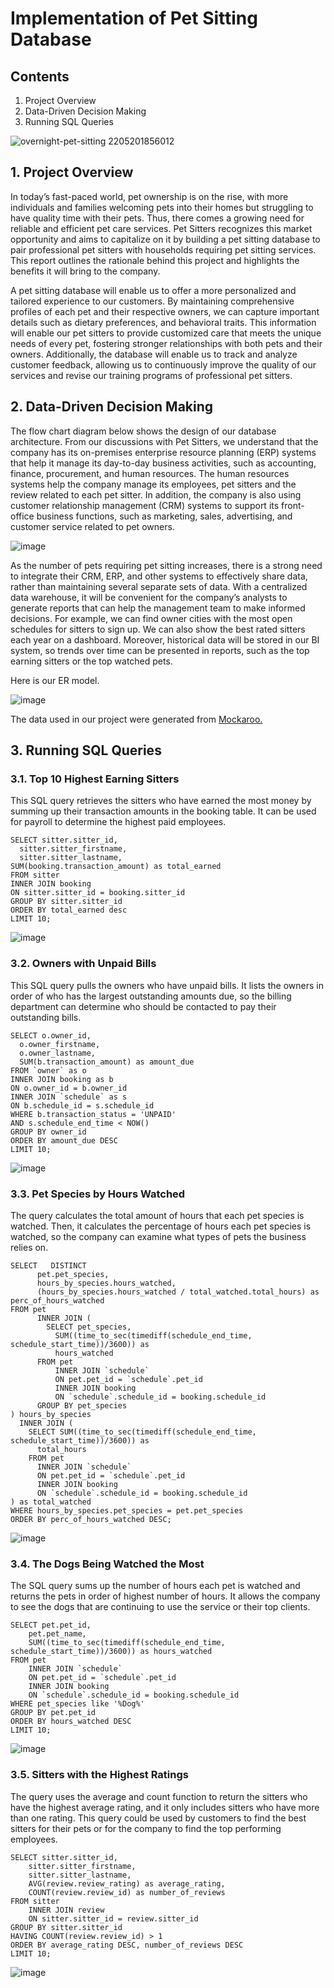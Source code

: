 # Implementation of Pet Sitting Database

## Contents

1. Project Overview
2. Data-Driven Decision Making
3. Running SQL Queries

![overnight-pet-sitting 2205201856012](https://github.com/user-attachments/assets/86aadcd1-0255-44f5-997f-6414fd619736)


## 1. Project Overview

In today’s fast-paced world, pet ownership is on the rise, with more individuals and families welcoming pets into their homes but struggling to have quality time with their pets. Thus, there comes a growing need for reliable and efficient pet care services. Pet Sitters recognizes this market opportunity and aims to capitalize on it by building a pet sitting database to pair professional pet sitters with households requiring pet sitting services. This report outlines the rationale behind this project and highlights the benefits it will bring to the company.

A pet sitting database will enable us to offer a more personalized and tailored experience to our customers. By maintaining comprehensive profiles of each pet and their respective owners, we can capture important details such as dietary preferences, and behavioral traits. This information will enable our pet sitters to provide customized care that meets the unique needs of every pet, fostering stronger relationships with both pets and their owners. Additionally, the database will enable us to track and analyze customer feedback, allowing us to continuously improve the quality of our services and revise our training programs of professional pet sitters.

## 2. Data-Driven Decision Making

The flow chart diagram below shows the design of our database architecture. From our discussions with Pet Sitters, we understand that the company has its on-premises enterprise resource planning (ERP) systems that help it manage its day-to-day business activities, such as accounting, finance, procurement, and human resources. The human resources systems help the company manage its employees, pet sitters and the review related to each pet sitter. In addition, the company is also using customer relationship management (CRM) systems to support its front-office business functions, such as marketing, sales, advertising, and customer service related to pet owners.

![image](https://github.com/user-attachments/assets/0b3e62cb-b035-4659-9f15-dd69680878ab)

As the number of pets requiring pet sitting increases, there is a strong need to integrate their CRM, ERP, and other systems to effectively share data, rather than maintaining several separate sets of data. With a centralized data warehouse, it will be convenient for the company’s analysts to generate reports that can help the management team to make informed decisions. For example, we can find owner cities with the most open schedules for sitters to sign up. We can also show the best rated sitters each year on a dashboard. Moreover, historical data will be stored in our BI system, so trends over time can be presented in reports, such as the top earning sitters or the top watched pets.

Here is our ER model.

![image](https://github.com/user-attachments/assets/2f908533-5c56-4271-931a-2029adb15fc3)

The data used in our project were generated from [Mockaroo.](https://www.mockaroo.com/) 

## 3. Running SQL Queries
### 3.1.  Top 10 Highest Earning Sitters

This SQL query retrieves the sitters who have earned the most money by summing up their transaction amounts in the booking table. It can be used for payroll to determine the highest paid employees.

```
SELECT sitter.sitter_id,
  sitter.sitter_firstname,
  sitter.sitter_lastname,
SUM(booking.transaction_amount) as total_earned
FROM sitter
INNER JOIN booking
ON sitter.sitter_id = booking.sitter_id
GROUP BY sitter.sitter_id
ORDER BY total_earned desc
LIMIT 10;
```
![image](https://github.com/user-attachments/assets/5fa8ae10-7ea3-4193-a823-3adefb5b4163)

### 3.2.  Owners with Unpaid Bills
This SQL query pulls the owners who have unpaid bills. It lists the owners in order of who has the largest outstanding amounts due, so the billing department can determine who should be contacted to pay their outstanding bills.

```
SELECT o.owner_id,
  o.owner_firstname,
  o.owner_lastname,
  SUM(b.transaction_amount) as amount_due
FROM `owner` as o
INNER JOIN booking as b
ON o.owner_id = b.owner_id
INNER JOIN `schedule` as s
ON b.schedule_id = s.schedule_id
WHERE b.transaction_status = 'UNPAID'
AND s.schedule_end_time < NOW()
GROUP BY owner_id
ORDER BY amount_due DESC
LIMIT 10;
```

![image](https://github.com/user-attachments/assets/1c650ce1-3698-4d0c-b50e-b5fe60c1306f)

### 3.3.  Pet Species by Hours Watched

The query calculates the total amount of hours that each pet species is watched. Then, it calculates the percentage of hours each pet species is watched, so the company can examine what types of pets the business relies on.

```
SELECT   DISTINCT
      pet.pet_species,
      hours_by_species.hours_watched,
      (hours_by_species.hours_watched / total_watched.total_hours) as perc_of_hours_watched
FROM pet
      INNER JOIN (
        SELECT pet_species,
          SUM((time_to_sec(timediff(schedule_end_time, schedule_start_time))/3600)) as
          hours_watched
      FROM pet
          INNER JOIN `schedule`
          ON pet.pet_id = `schedule`.pet_id
          INNER JOIN booking
          ON `schedule`.schedule_id = booking.schedule_id
      GROUP BY pet_species
) hours_by_species
  INNER JOIN (
    SELECT SUM((time_to_sec(timediff(schedule_end_time, schedule_start_time))/3600)) as
      total_hours
    FROM pet
      INNER JOIN `schedule`
      ON pet.pet_id = `schedule`.pet_id
      INNER JOIN booking
      ON `schedule`.schedule_id = booking.schedule_id
) as total_watched
WHERE hours_by_species.pet_species = pet.pet_species
ORDER BY perc_of_hours_watched DESC;
```

![image](https://github.com/user-attachments/assets/d77a1641-1bb4-45fb-9c8d-acbf93fee078)


### 3.4.  The Dogs Being Watched the Most

The SQL query sums up the number of hours each pet is watched and returns the pets in order of highest number of hours. It allows the company to see the dogs that are continuing to use the service or their top clients.

```
SELECT pet.pet_id,
    pet.pet_name,
    SUM((time_to_sec(timediff(schedule_end_time, schedule_start_time))/3600)) as hours_watched
FROM pet
    INNER JOIN `schedule`
    ON pet.pet_id = `schedule`.pet_id
    INNER JOIN booking
    ON `schedule`.schedule_id = booking.schedule_id
WHERE pet_species like '%Dog%'
GROUP BY pet.pet_id
ORDER BY hours_watched DESC
LIMIT 10;
```

![image](https://github.com/user-attachments/assets/5f2a2497-de60-4f7f-abb7-dc8917e2b974)


### 3.5.  Sitters with the Highest Ratings

The query uses the average and count function to return the sitters who have the highest average rating, and it only includes sitters who have more than one rating. This query could be used by customers to find the best sitters for their pets or for the company to find the top performing employees.

```
SELECT sitter.sitter_id,
    sitter.sitter_firstname,
    sitter.sitter_lastname,
    AVG(review.review_rating) as average_rating,
    COUNT(review.review_id) as number_of_reviews
FROM sitter
    INNER JOIN review
    ON sitter.sitter_id = review.sitter_id
GROUP BY sitter.sitter_id
HAVING COUNT(review.review_id) > 1
ORDER BY average_rating DESC, number_of_reviews DESC
LIMIT 10;
```

![image](https://github.com/user-attachments/assets/7c755b26-55e1-4d1c-9f3f-7129f4b26409)

